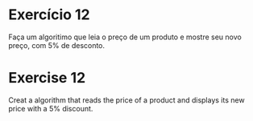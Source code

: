 # Exercício 12

Faça um algoritimo que leia o preço de um produto e mostre seu novo preço, com 5% de desconto.

# Exercise 12

Creat a algorithm that reads the price of a product and displays its new price with a 5% discount.
